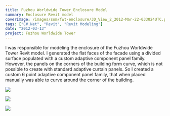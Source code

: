 ```yaml
---
title: Fuzhou Worldwide Tower Enclosure Model
summary: Enclosure Revit model
coverImage: /images/som/fwt-enclosure/3D_View_2_2012-Mar-22-033024UTC.png
tags: ["C#.Net", "Revit", "Revit Modeling"]
date: "2012-03-13"
project: Fuzhou Worldwide Tower
---
```


I was responsible for modeling the enclosure of the Fuzhou Worldwide Tower Revit model. I generated the flat faces of the facade using a divided surface populated with a custom adaptive component panel family. However, the panels on the corners of the building form curve, which is not possible to create with standard adaptive curtain panels. So I created a custom 6 point adaptive component panel family, that when placed manually was able to curve around the corner of the building.

![](/images/som/fwt-enclosure/Fuzhou-Enclosure.jpg)

![](/images/som/fwt-enclosure/curtain-wall.jpg)

![](/images/som/fwt-enclosure/curved-panel.jpg)
